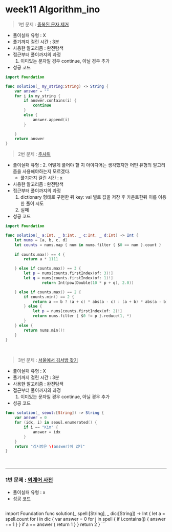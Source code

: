 # week11 Algorithm_ino

> 1번 문제 : [중복된 문자 제거](https://school.programmers.co.kr/learn/courses/30/lessons/120888)
> 
- 풀이실패 유형 : X
- 풀기까지 걸린 시간 : 3분
- 사용한 알고리즘 : 완전탐색
- 접근부터 풀이까지의 과정
    1. 이미있는 문자일 경우 continue, 아닐 경우 추가
- 성공 코드

```swift
import Foundation

func solution(_ my_string:String) -> String {
    var answer = ""
    for i in my_string {
        if answer.contains(i) {
            continue
        }
        else {
            answer.append(i)
        }
        
    }
    return answer
}
```

> 2번 문제 : [주사위](https://school.programmers.co.kr/learn/courses/30/lessons/181916)
> 
- 풀이실패 유형 : 2. 어떻게 풀어야 할 지 아이디어는 생각했지만 어떤 유형의 알고리즘을 사용해야하는지 모르겠다.
    - 풀기까지 걸린 시간 : x
- 사용한 알고리즘 : 완전탐색
- 접근부터 풀이까지의 과정
    1. dictionary 형태로 구현한 뒤 key: val 별로 값을 저장 후 카운트한뒤 이를 이용한 풀이 시도
    2. 실패
- 성공 코드

```swift
import Foundation

func solution(_ a:Int, _ b:Int, _ c:Int, _ d:Int) -> Int {
    let nums = [a, b, c, d]
    let counts = nums.map { num in nums.filter { $0 == num }.count }
    
    if counts.max() == 4 {
        return a * 1111

    } else if counts.max() == 3 {
        let p = nums[counts.firstIndex(of: 3)!]
        let q = nums[counts.firstIndex(of: 1)!]
                return Int(pow(Double(10 * p + q), 2.0))

    } else if counts.max() == 2 {
        if counts.min() == 2 {
            return a == b ? (a + c) * abs(a - c) : (a + b) * abs(a - b)
        } else {
            let p = nums[counts.firstIndex(of: 2)!]
            return nums.filter { $0 != p }.reduce(1, *)
        }
    } else {
        return nums.min()!
    }
}
```
<br>

> 3번 문제 : [서울에서 김서방 찾기](https://school.programmers.co.kr/learn/courses/30/lessons/12919)
> 
- 풀이실패 유형 : X
- 풀기까지 걸린 시간 : 3분
- 사용한 알고리즘 : 완전탐색
- 접근부터 풀이까지의 과정
    1. 이미있는 문자일 경우 continue, 아닐 경우 추가
- 성공 코드

```swift
func solution(_ seoul:[String]) -> String {
    var answer = 0
    for (idx, i) in seoul.enumerated() {
        if i == "Kim" {
            answer = idx
        }
    }
    return "김서방은 \(answer)에 있다"
}
```
<br>

 ----

 ### 1번 문제 : [외계어 사전](https://school.programmers.co.kr/learn/courses/30/lessons/120869)
 - 풀이실패 유형 : x
 - 성공 코드
     ```swift
import Foundation
func solution(_ spell:[String], _ dic:[String]) -> Int {
    let a = spell.count
    for i in dic {
        var answer = 0
        for j in spell {
            if i.contains(j) {
                answer += 1
            }
        }
        if a == answer {
        return 1
            }
    }
        return 2
        }
     ```
